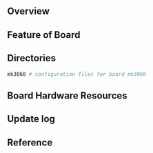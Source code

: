 ## Overview

## Feature of Board

## Directories

```sh
mk3060 # configuration files for board mk3060
```

## Board Hardware Resources

## Update log

## Reference

